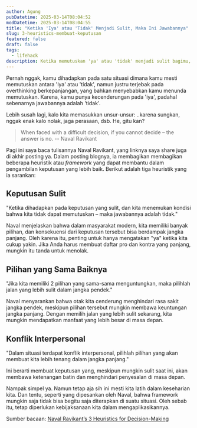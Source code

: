 ```yaml
---
author: Agung
pubDatetime: 2025-03-14T08:04:52
modDatetime: 2025-03-14T08:04:55
title: "Ketika 'Iya' atau 'Tidak' Menjadi Sulit, Maka Ini Jawabannya"
slug: 3-heuristics-membuat-keputusan
featured: false
draft: false
tags:
  - lifehack
description: Ketika memutuskan 'ya' atau 'tidak' menjadi sulit bagimu, maka ini panduan agar kamu tidak tersesat.
---
```


Pernah nggak, kamu dihadapkan pada satu situasi dimana kamu mesti memutuskan antara 'iya' atau 'tidak', namun justru terjebak pada overthinking berkepanjangan, yang bahkan menyebabkan kamu menunda memutuskan. Karena, kamu punya kecenderungan pada 'iya', padahal sebenarnya jawabannya adalah 'tidak'.

Lebih susah lagi, kalo kita memasukkan unsur-unsur: ..karena sungkan, nggak enak kalo nolak, jaga perasaan, dsb. He, gitu kan?

>When faced with a difficult decision, if you cannot decide – the answer is no. -- Naval Ravikant

Pagi ini saya baca tulisannya Naval Ravikant, yang linknya saya share juga di akhir posting ya. Dalam posting blognya, ia membagikan  membagikan beberapa heuristik atau *framework* yang dapat membantu dalam pengambilan keputusan yang lebih baik. Berikut adalah tiga heuristik yang ia sarankan:

## Keputusan Sulit
   
"Ketika dihadapkan pada keputusan yang sulit, dan kita menemukan kondisi bahwa kita tidak dapat memutuskan – maka jawabannya adalah tidak."
   
Naval menjelaskan bahwa dalam masyarakat modern, kita memiliki banyak pilihan, dan konsekuensi dari keputusan tersebut bisa berdampak jangka panjang. Oleh karena itu, penting untuk hanya mengatakan "ya" ketika kita cukup yakin. Jika Anda harus membuat daftar pro dan kontra yang panjang, mungkin itu tanda untuk menolak.

## Pilihan yang Sama Baiknya

"Jika kita memiliki 2 pilihan yang sama-sama menguntungkan, maka pilihlah jalan yang lebih sulit dalam jangka pendek."

Naval menyarankan bahwa otak kita cenderung menghindari rasa sakit jangka pendek, meskipun pilihan tersebut mungkin membawa keuntungan jangka panjang. Dengan memilih jalan yang lebih sulit sekarang, kita mungkin mendapatkan manfaat yang lebih besar di masa depan.

## Konflik Interpersonal

"Dalam situasi terdapat konflik interpersonal, pilihlah pilihan yang akan membuat kita lebih tenang dalam jangka panjang."

Ini berarti membuat keputusan yang, meskipun mungkin sulit saat ini, akan membawa ketenangan batin dan menghindari penyesalan di masa depan.

Nampak simpel ya. Namun tetap aja sih ini mesti kita latih dalam keseharian kita. Dan tentu, seperti yang dipesankan oleh Naval, bahwa framework mungkin saja tidak bisa begitu saja diterapkan di suatu situasi. Oleh sebab itu, tetap diperlukan kebijaksanaan kita dalam mengaplikasikannya.

Sumber bacaan: [Naval Ravikant’s 3 Heuristics for Decision-Making](https://tanmaymunigala.com/decision-making/)